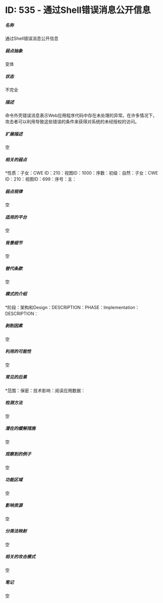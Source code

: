 # ID: 535 - 通过Shell错误消息公开信息
<h5>名称</h5>通过Shell错误消息公开信息
<h5>弱点抽象</h5>变体
<h5>状态</h5>不完全
<h5>描述</h5>命令外壳错误消息表示Web应用程序代码中存在未处理的异常。在许多情况下，攻击者可以利用导致这些错误的条件来获得对系统的未经授权的访问。
<h5>扩展描述</h5>空
<h5>相关的弱点</h5>*性质：子女：CWE ID：210：视图ID：1000：序数：初级：自然：子女：CWE ID：210：视图ID：699：序号：主：
<h5>弱点规律</h5>空
<h5>适用的平台</h5>空
<h5>背景细节</h5>空
<h5>替代条款</h5>空
<h5>模式的介绍</h5>*阶段：架构和Design：DESCRIPTION：PHASE：Implementation：DESCRIPTION：
<h5>剥削因素</h5>空
<h5>利用的可能性</h5>空
<h5>常见的后果</h5>*范围：保密：技术影响：阅读应用数据：
<h5>检测方法</h5>空
<h5>潜在的缓解措施</h5>空
<h5>观察到的例子</h5>空
<h5>功能区域</h5>空
<h5>影响资源</h5>空
<h5>分类法映射</h5>空
<h5>相关的攻击模式</h5>空
<h5>笔记</h5>空

